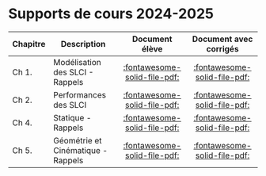 
# Supports de cours 2024-2025



| Chapitre | Description | Document élève | Document avec corrigés |
| -------- | ----------- | :-------------: | :--------------------: |
| Ch 1.  | Modélisation des SLCI - Rappels |  [:fontawesome-solid-file-pdf:](https://github.com/xpessoles/2024_2025_Enseignements/blob/main/MP/01_Revisions_ModelisationSystemes/01_Revisions_ModelisationSystemes_Eleve.pdf) | [:fontawesome-solid-file-pdf:](https://github.com/xpessoles/2024_2025_Enseignements/blob/main/MP/01_Revisions_ModelisationSystemes/01_Revisions_ModelisationSystemes_Corr.pdf) |
| Ch 2.  | Performances des SLCI |  [:fontawesome-solid-file-pdf:](https://github.com/xpessoles/2024_2025_Enseignements/blob/main/MP/02_PerformancesSystemes/02_PerformancesSystemes_Eleve.pdf) | [:fontawesome-solid-file-pdf:](https://github.com/xpessoles/2024_2025_Enseignements/blob/main/MP/02_PerformancesSystemes/02_PerformancesSystemes_Corr.pdf) |
| Ch 4.  | Statique - Rappels |  [:fontawesome-solid-file-pdf:](https://github.com/xpessoles/2024_2025_Enseignements/blob/main/MP/04_Statique/06_Statique.pdf) | [:fontawesome-solid-file-pdf:](https://github.com/xpessoles/2024_2025_Enseignements/blob/main/MP/01_Revisions_ModelisationSystemes/01_Revisions_ModelisationSystemes_Corr.pdf) |
| Ch 5.  | Géométrie et Cinématique - Rappels |  [:fontawesome-solid-file-pdf:](https://github.com/xpessoles/2024_2025_Enseignements/blob/main/MP/05_Cinematique/07_Cinematique.pdf) | [:fontawesome-solid-file-pdf:](https://github.com/xpessoles/2024_2025_Enseignements/blob/main/MP/01_Revisions_ModelisationSystemes/07_Cinematique.pdf) |

